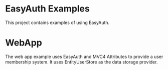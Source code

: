 EasyAuth Examples
=================

This project contains examples of using EasyAuth.

# WebApp

The web app example uses EasyAuth and MVC4 Attributes to provide a user membership system. It uses EntityUserStore as the data storage provider.